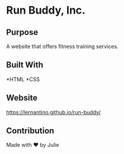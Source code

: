 # Run Buddy, Inc.

## Purpose
A website that offers fitness training services.

## Built With
  *HTML
  *CSS
  
  ## Website
  https://lernantino.github.io/run-buddy/
  
  ## Contribution
  Made with ❤️ by Julie
